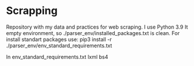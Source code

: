 # Scrapping
Repository with my data and practices for web scraping.
I use Python 3.9
It empty environment, so ./parser_env/installed_packages.txt is clean.
For install standart packages use:
pip3 install -r ./parser_env/env_standard_requirements.txt

In env_standard_requirements.txt
    lxml
    bs4

